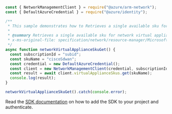 ```javascript
const { NetworkManagementClient } = require("@azure/arm-network");
const { DefaultAzureCredential } = require("@azure/identity");

/**
 * This sample demonstrates how to Retrieves a single available sku for network virtual appliance.
 *
 * @summary Retrieves a single available sku for network virtual appliance.
 * x-ms-original-file: specification/network/resource-manager/Microsoft.Network/stable/2021-05-01/examples/NetworkVirtualApplianceSkuGet.json
 */
async function networkVirtualApplianceSkuGet() {
  const subscriptionId = "subid";
  const skuName = "ciscoSdwan";
  const credential = new DefaultAzureCredential();
  const client = new NetworkManagementClient(credential, subscriptionId);
  const result = await client.virtualApplianceSkus.get(skuName);
  console.log(result);
}

networkVirtualApplianceSkuGet().catch(console.error);
```

Read the [SDK documentation](https://github.com/Azure/azure-sdk-for-js/blob/%40azure%2Farm-network_27.0.0/sdk/network/arm-network/README.md) on how to add the SDK to your project and authenticate.
